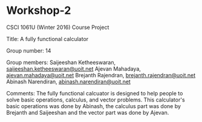 # Workshop-2

CSCI 1061U (Winter 2016) Course Project

Title: A fully functional calculator

Group number: 14

Group members: 
Saijeeshan Ketheeswaran, saijeeshan.ketheeswaran@uoit.net
Ajevan Mahadaya, ajevan.mahadaya@uoit.net
Brejanth Rajendran, brejanth.rajendran@uoit.net
Abinash Narendiran, abinash.narendiran@uoit.net 
    
Comments:
	The fully functional calcuator is designed to help people to solve
basic operations, calculus, and vector problems. This calculator's basic 
operations was done by Abinash, the calculus part was done by Brejanth and 
Saijeeshan and the vector part was done by Ajevan.
